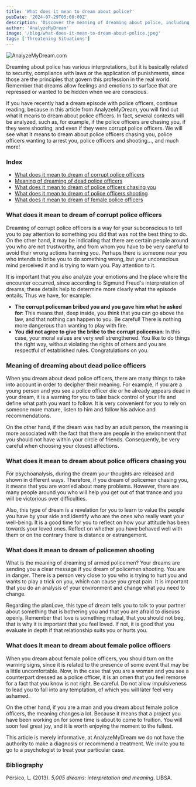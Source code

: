 ```yaml
---
title: 'What does it mean to dream about police?'
pubDate: '2024-07-29T05:00:00Z'
description: 'Discover the meaning of dreaming about police, including interpretations about corrupt police, dead police, police chasing you, shooting and female police.'
author: 'AnalyzeMyDream'
image: '/blog/what-does-it-mean-to-dream-about-police.jpeg'
tags: ['Threatening Situations']
---
```


![AnalyzeMyDream.com](/blog/what-does-it-mean-to-dream-about-police.jpeg)

Dreaming about police has various interpretations, but it is basically related to security, compliance with laws or the application of punishments, since those are the principles that govern this profession in the real world. Remember that dreams allow feelings and emotions to surface that are repressed or wanted to be hidden when we are conscious.

If you have recently had a dream episode with police officers, continue reading, because in this article from AnalyzeMyDream, you will find out what it means to dream about police officers. In fact, several contexts will be analyzed, such as, for example, if the police officers are chasing you, if they were shooting, and even if they were corrupt police officers. We will see what it means to dream about police officers chasing you, police officers wanting to arrest you, police officers and shooting..., and much more!

### Index

- [What does it mean to dream of corrupt police officers](#what-does-it-mean-to-dream-of-corrupt-police-officers)
- [Meaning of dreaming of dead police officers](#meaning-of-dreaming-of-dead-police-officers)
- [What does it mean to dream of police officers chasing you](#what-does-it-mean-to-dream-of-police-officers-chasing-you)
- [What does it mean to dream of police officers shooting](#what-does-it-mean-to-dream-of-police-officers-shooting)
- [What does it mean to dream of female police officers](#what-does-it-mean-to-dream-of-female-police-officers)

### What does it mean to dream of corrupt police officers

Dreaming of corrupt police officers is a way for your subconscious to tell you to pay attention to something you did that was not the best thing to do. On the other hand, it may be indicating that there are certain people around you who are not trustworthy, and from whom you have to be very careful to avoid their wrong actions harming you. Perhaps there is someone near you who intends to bribe you to do something wrong, but your unconscious mind perceived it and is trying to warn you. Pay attention to it.

It is important that you also analyze your emotions and the place where the encounter occurred, since according to Sigmund Freud's interpretation of dreams, these details help to determine more clearly what the episode entails. Thus we have, for example:

- **The corrupt policeman bribed you and you gave him what he asked for**: This means that, deep inside, you think that you can go above the law, and that nothing can happen to you. Be careful! There is nothing more dangerous than wanting to play with fire.
- **You did not agree to give the bribe to the corrupt policeman**: In this case, your moral values ​​are very well strengthened. You like to do things the right way, without violating the rights of others and you are respectful of established rules. Congratulations on you.

### Meaning of dreaming about dead police officers

When you dream about dead police officers, there are many things to take into account in order to decipher their meaning. For example, if you are a young person and you see a police officer die or he already appears dead in your dream, it is a warning for you to take back control of your life and define what path you want to follow. It is very convenient for you to rely on someone more mature, listen to him and follow his advice and recommendations.

On the other hand, if the dream was had by an adult person, the meaning is more associated with the fact that there are people in the environment that you should not have within your circle of friends. Consequently, be very careful when choosing your closest affections.

### What does it mean to dream about police officers chasing you

For psychoanalysis, during the dream your thoughts are released and shown in different ways. Therefore, if you dream of policemen chasing you, it means that you are worried about many problems. However, there are many people around you who will help you get out of that trance and you will be victorious over difficulties.

Also, this type of dream is a revelation for you to learn to value the people you have by your side and identify who are the ones who really want your well-being. It is a good time for you to reflect on how your attitude has been towards your loved ones. Reflect on whether you have behaved well with them or on the contrary there is distance or estrangement.

### What does it mean to dream of policemen shooting

What is the meaning of dreaming of armed policemen? Your dreams are sending you a clear message if you dream of policemen shooting. You are in danger. There is a person very close to you who is trying to hurt you and wants to play a trick on you, which can cause you great pain. It is important that you do an analysis of your environment and change what you need to change.

Regarding the planLove, this type of dream tells you to talk to your partner about something that is bothering you and that you are afraid to discuss openly. Remember that love is something mutual, that you should not beg, that is why it is important that you feel loved. If not, it is good that you evaluate in depth if that relationship suits you or hurts you. 

### What does it mean to dream about female police officers

When you dream about female police officers, you should turn on the warning signs, since it is related to the presence of some event that may be a little uncomfortable. Now, in the case that you are a woman and you see a counterpart dressed as a police officer, it is an omen that you feel remorse for a fact that you know is not right. Be careful. Do not allow impulsiveness to lead you to fall into any temptation, of which you will later feel very ashamed. 

On the other hand, if you are a man and you dream about female police officers, the meaning changes a lot. Because it means that a project you have been working on for some time is about to come to fruition. You will soon feel great joy, and it is worth enjoying the moment to the fullest.

This article is merely informative, at AnalyzeMyDream we do not have the authority to make a diagnosis or recommend a treatment. We invite you to go to a psychologist to treat your particular case.

### Bibliography

Pérsico, L. (2013). *5,005 dreams: interpretation and meaning*. LIBSA.